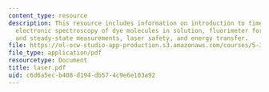 ```yaml
---
content_type: resource
description: This resource includes information on introduction to time-resolved methods,
  electronic spectroscopy of dye molecules in solution, fluorimeter for transient
  and steady-state measurements, laser safety, and energy transfer.
file: https://ol-ocw-studio-app-production.s3.amazonaws.com/courses/5-33-advanced-chemical-experimentation-and-instrumentation-fall-2007/c6d6a5ecb408d194db574c9e6e103a92_laser.pdf
file_type: application/pdf
resourcetype: Document
title: laser.pdf
uid: c6d6a5ec-b408-d194-db57-4c9e6e103a92
---
```

